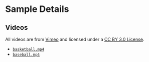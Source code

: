 # Sample Details

## Videos

All videos are from [Vimeo](https://vimeo.com/) and licensed under a [CC BY 3.0 License](https://creativecommons.org/licenses/by/3.0/).

* [`basketball.mp4`](https://vimeo.com/253851387)
* [`baseball.mp4`](https://vimeo.com/259109418)